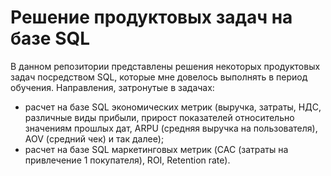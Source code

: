 # Решение продуктовых задач на базе SQL
В данном репозитории представлены решения некоторых продуктовых задач посредством SQL, которые мне довелось выполнять в период обучения.
Направления, затронутые в задачах:
- расчет на базе SQL экономических метрик (выручка, затраты, НДС, различные виды прибыли, прирост показателей относительно значениям прошлых дат, ARPU (средняя выручка на пользователя), AOV (средний чек) и так далее);
- расчет на базе SQL маркетинговых метрик (CAC (затраты на привлечение 1 покупателя), ROI, Retention rate).
